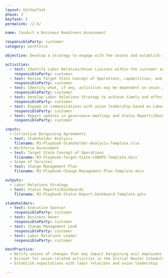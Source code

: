 ```yaml
---
layout: m3/keyTask
phase: 2
keyTask: 5
permalink: /2.5/

name: Conduct a Business Readiness Assessment

responsibleParty: customer
category: workforce

objective: Develop a strategy to engage with the unions and establish a relationship with the labor relations and/or unions to understand Collective Bargaining Agreements.

activities:
  - text: Identify Labor Relation/Union Liaisons within the customer agency
    responsibleParty: customer
  - text: Review Target State Concept of Operations, capabilities, and previously completed Workforce Assessment to identify potential impacts on Collective Bargaining Agreements
    responsibleParty: customer
  - text: Identify what, if any, activities may be dependent on union approval (e.g., impact of implementation)
    responsibleParty: customer
  - text: Develop Labor Relations Strategy to achieve timely and effective negotiations with unions and begin documenting necessary information to communicate to Labor Relations
    responsibleParty: customer
  - text: Engage in communications with union leadership based on Labor Relations Strategy
    responsibleParty: customer
  - text: Report updates in governance meetings and Status Reports/Dashboards, informing QSMOs as necessary
    responsibleParty: customer 

inputs:
  - Collective Bargaining Agreements
  - text: Stakeholder Analysis
    filename: M3-Playbook-Stakeholder-Analysis-Template.xlsx
  - Workforce Assessment
  - text: Target State Concept of Operations
    filename: M3-Playbook-Target-State-CONOPS-Template.docx
  - Scope of Services
  - text: Change Management Plan
    filename: M3-Playbook-Change-Management-Plan-Template.docx

outputs:
  - Labor Relations Strategy
  - text: Status Reports/Dashboards
    filename: M3-Playbook-Status-Report-Dashboard-Template.pptx

stakeholders:
  - text: Executive Sponsor
    responsibleParty: customer
  - text: Business Owner
    responsibleParty: customer
  - text: Change Management Lead
    responsibleParty: customer
  - text: Labor Relations Leader
    responsibleParty: customer

bestPractice:
  - Notify unions of changes that may impact bargaining unit employees as well as potential changes of their work
  - Account for union-related activities in the Initial Master Schedule and building dependencies for change management activities (e.g., communications, training) 
  - Establish expectations with labor relations and union leadership

---
```


